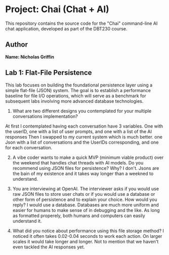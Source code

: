 # Project: Chai (Chat + AI)

This repository contains the source code for the "Chai" command-line AI chat application, developed as part of the DBT230 course.

## Author

**Name: Nicholas Griffin**

## Lab 1: Flat-File Persistence

This lab focuses on building the foundational persistence layer using a simple flat-file (JSON) system. The goal is to establish a performance baseline for file I/O operations, which will serve as a benchmark for subsequent labs involving more advanced database technologies.


1. What are two different designs you contemplated for your multiple conversations implementation?

At first I contemplated having each conversation have 3 variables. One with the userID, one with a list of user prompts, and one with a list of the AI responses
Then I swapped to my current system which is much better. one Json with a list of conversations and the UserIDs corresponding, and one for each conversation.

2. A vibe coder wants to make a quick MVP (minimum viable product) over the weekend that handles chat threads with AI models. Do you recommend using JSON files for persistence? Why?
I don't. Jsons are the bain of my existence and it takes way longer than a weekned to understand.

3. You are interviewing at OpenAI. The interviewer asks if you would use raw JSON files to store user chats or if you would use a database or other form of persistence and to explain your choice. How would you reply?
I would use a database. Databases are much more uniform and easier for humans to make sense of in debugging and the like. As long as formatted properely, both humans and computers can easily understand it.

4. What did you notice about performance using this file storage method?
I noticed it often takes 0.02-0.04 seconds to work each action. On larger scales it would take longer and longer. Not to mention that we haven't even tackled the AI responses yet.
